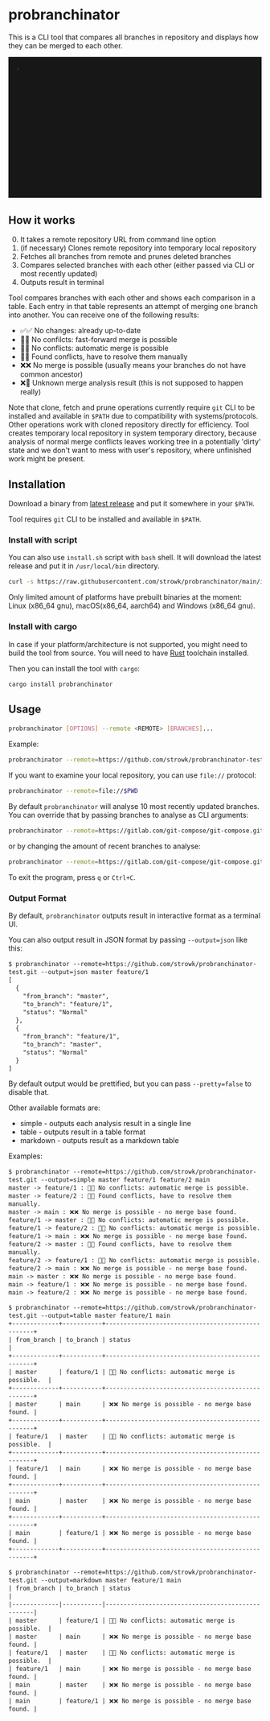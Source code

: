 # probranchinator

This is a CLI tool that compares all branches in repository and displays how they can be merged to each other.

![Gif](./vhs/base.gif)

## How it works

0. It takes a remote repository URL from command line option
1. (if necessary) Clones remote repository into temporary local repository
2. Fetches all branches from remote and prunes deleted branches
3. Compares selected branches with each other (either passed via CLI or most recently updated)
4. Outputs result in terminal

Tool compares branches with each other and shows each comparison in a table.
Each entry in that table represents an attempt of merging one branch into another.
You can receive one of the following results:

- ✅✅ No changes: already up-to-date
- 🚀✅ No confilcts: fast-forward merge is possible
- 🤝✅ No conflicts: automatic merge is possible
- 🚧🔧 Found conflicts, have to resolve them manually
- ❌❌ No merge is possible (usually means your branches do not have common ancestor)
- ❌🤔 Unknown merge analysis result (this is not supposed to happen really)

Note that clone, fetch and prune operations currently require `git` CLI to be installed and available in `$PATH` due to compatibility with systems/protocols. Other operations work with cloned repository directly for efficiency. Tool creates temporary local repository in system temporary directory, because analysis of normal merge conflicts leaves working tree in a potentially 'dirty' state and we don't want to mess with user's repository, where unfinished work might be present.

## Installation

Download a binary from [latest release](https://github.com/strowk/probranchinator/releases) and put it somewhere in your `$PATH`.

Tool requires `git` CLI to be installed and available in `$PATH`.

### Install with script

You can also use `install.sh` script with `bash` shell.
It will download the latest release and put it in `/usr/local/bin` directory.

```bash
curl -s https://raw.githubusercontent.com/strowk/probranchinator/main/install.sh | bash
```

Only limited amount of platforms have prebuilt binaries at the moment: Linux (x86_64 gnu), macOS(x86_64, aarch64) and Windows (x86_64 gnu).

### Install with cargo

In case if your platform/architecture is not supported, you might need to build the tool from source.
You will need to have [Rust](https://www.rust-lang.org/tools/install) toolchain installed.

Then you can install the tool with `cargo`:

```bash
cargo install probranchinator
```

## Usage

```bash
probranchinator [OPTIONS] --remote <REMOTE> [BRANCHES]...
```

Example:

```bash
probranchinator --remote=https://github.com/strowk/probranchinator-test.git
```

If you want to examine your local repository, you can use `file://` protocol:

```bash
probranchinator --remote=file://$PWD
```

By default `probranchinator` will analyse 10 most recently updated branches.
You can override that by passing branches to analyse as CLI arguments:

```bash
probranchinator --remote=https://gitlab.com/git-compose/git-compose.git master test-branch-2
```

or by changing the amount of recent branches to analyse:

```bash
probranchinator --remote=https://gitlab.com/git-compose/git-compose.git --recent=2
```

To exit the program, press `q` or `Ctrl+C`.

### Output Format

By default, `probranchinator` outputs result in interactive format as a terminal UI.

You can also output result in JSON format by passing `--output=json` like this:

```console
$ probranchinator --remote=https://github.com/strowk/probranchinator-test.git --output=json master feature/1
[
  {
    "from_branch": "master",
    "to_branch": "feature/1",
    "status": "Normal"
  },
  {
    "from_branch": "feature/1",
    "to_branch": "master",
    "status": "Normal"
  }
]

```

By default output would be prettified, but you can pass `--pretty=false` to disable that.

Other available formats are:

- simple - outputs each analysis result in a single line
- table - outputs result in a table format
- markdown - outputs result as a markdown table

Examples:

```console
$ probranchinator --remote=https://github.com/strowk/probranchinator-test.git --output=simple master feature/1 feature/2 main
master -> feature/1 : 🤝✅ No conflicts: automatic merge is possible.
master -> feature/2 : 🚧🔧 Found conflicts, have to resolve them manually.
master -> main : ❌❌ No merge is possible - no merge base found.
feature/1 -> master : 🤝✅ No conflicts: automatic merge is possible.
feature/1 -> feature/2 : 🤝✅ No conflicts: automatic merge is possible.
feature/1 -> main : ❌❌ No merge is possible - no merge base found.
feature/2 -> master : 🚧🔧 Found conflicts, have to resolve them manually.
feature/2 -> feature/1 : 🤝✅ No conflicts: automatic merge is possible.
feature/2 -> main : ❌❌ No merge is possible - no merge base found.
main -> master : ❌❌ No merge is possible - no merge base found.
main -> feature/1 : ❌❌ No merge is possible - no merge base found.
main -> feature/2 : ❌❌ No merge is possible - no merge base found.

```

```console
$ probranchinator --remote=https://github.com/strowk/probranchinator-test.git --output=table master feature/1 main
+-------------+-----------+--------------------------------------------------+
| from_branch | to_branch | status                                           |
+-------------+-----------+--------------------------------------------------+
| master      | feature/1 | 🤝✅ No conflicts: automatic merge is possible.  |
+-------------+-----------+--------------------------------------------------+
| master      | main      | ❌❌ No merge is possible - no merge base found. |
+-------------+-----------+--------------------------------------------------+
| feature/1   | master    | 🤝✅ No conflicts: automatic merge is possible.  |
+-------------+-----------+--------------------------------------------------+
| feature/1   | main      | ❌❌ No merge is possible - no merge base found. |
+-------------+-----------+--------------------------------------------------+
| main        | master    | ❌❌ No merge is possible - no merge base found. |
+-------------+-----------+--------------------------------------------------+
| main        | feature/1 | ❌❌ No merge is possible - no merge base found. |
+-------------+-----------+--------------------------------------------------+

```

```console
$ probranchinator --remote=https://github.com/strowk/probranchinator-test.git --output=markdown master feature/1 main
| from_branch | to_branch | status                                           |
|-------------|-----------|--------------------------------------------------|
| master      | feature/1 | 🤝✅ No conflicts: automatic merge is possible.  |
| master      | main      | ❌❌ No merge is possible - no merge base found. |
| feature/1   | master    | 🤝✅ No conflicts: automatic merge is possible.  |
| feature/1   | main      | ❌❌ No merge is possible - no merge base found. |
| main        | master    | ❌❌ No merge is possible - no merge base found. |
| main        | feature/1 | ❌❌ No merge is possible - no merge base found. |

```